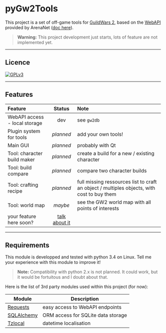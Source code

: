 pyGw2Tools
===

This project is a set of off-game tools for [GuildWars 2](https://heartofthorns.guildwars2.com/), based on the [WebAPI](https://github.com/arenanet/api-cdi) provided by ArenaNet ([doc here](https://wiki.guildwars2.com/wiki/API:2)).

> **Warning:**
> This project development just starts, lots of feature are not implemented yet.

-----------------------


Licence
---
[![GPLv3](https://www.gnu.org/graphics/gplv3-127x51.png)](https://www.gnu.org/licenses/gpl.html)

------------------------


Features
---

| Feature | Status | Note |
| :----------- | :------: | :----------- |
| WebAPI access - local storage | dev | see ``gw2db`` |
| Plugin system for tools | *planned* | add your own tools! |
| Main GUI | *planned* | probably with Qt |
| Tool: character build maker | *planned* | create a build for a new / existing character |
| Tool: build compare | *planned* | compare two character builds |
| Tool: crafting recipe | *planned* | full missing ressources list to craft an object / multiples objects, with cost to buy them |
| Tool: world map | *maybe* | see the GW2 world map with all points of interests |
| your feature here soon? | [talk about it](https://github.com/zanar/pygw2tools/issues) | |


----------------

Requirements
---

This module is developped and tested with python 3.4 on Linux. Tell me your experience with this module to improve it!

> **Note:**
> Compatibility with python 2.x is not planned. It could work, but it would be fortuitous and I doubt about that.

Here is the list of 3rd party modules used within this project (for now):

| Module | Description |
| --- | --- |
| [Requests](docs.python-requests.org) | easy access to WebAPI endpoints |
| [SQLAlchemy](http://www.sqlalchemy.org/) | ORM access for SQLite data storage |
| [Tzlocal](https://pypi.python.org/pypi/tzlocal) | datetime localisation |

